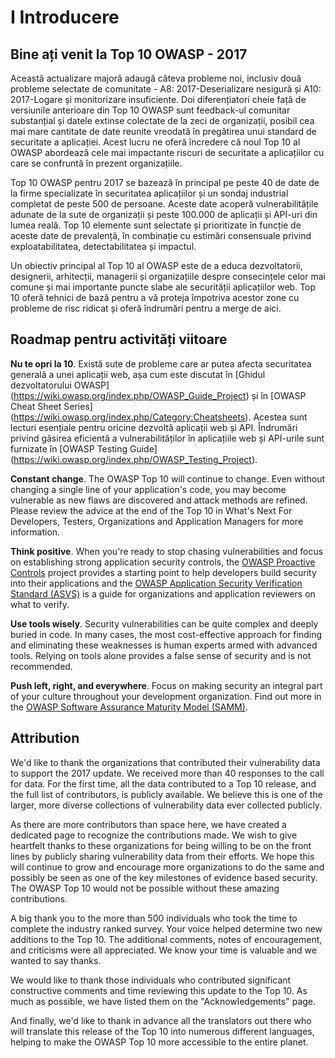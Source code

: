 # I Introducere

## Bine ați venit la Top 10 OWASP - 2017

Această actualizare majoră adaugă câteva probleme noi, inclusiv două probleme selectate de comunitate - A8: 2017-Deserializare nesigură și A10: 2017-Logare și monitorizare insuficiente. Doi diferențiatori cheie față de versiunile anterioare din Top 10 OWASP sunt feedback-ul comunitar substanțial și datele extinse colectate de la zeci de organizații, posibil cea mai mare cantitate de date reunite vreodată în pregătirea unui standard de securitate a aplicației. Acest lucru ne oferă încredere că noul Top 10 al OWASP abordează cele mai impactante riscuri de securitate a aplicațiilor cu care se confruntă în prezent organizațiile.

Top 10 OWASP pentru 2017 se bazează în principal pe peste 40 de date de la firme specializate în securitatea aplicațiilor și un sondaj industrial completat de peste 500 de persoane. Aceste date acoperă vulnerabilitățile adunate de la sute de organizații și peste 100.000 de aplicații și API-uri din lumea reală. Top 10 elemente sunt selectate și prioritizate în funcție de aceste date de prevalență, în combinație cu estimări consensuale privind exploatabilitatea, detectabilitatea și impactul.

Un obiectiv principal al Top 10 al OWASP este de a educa dezvoltatorii, designerii, arhitecții, managerii și organizațiile despre consecințele celor mai comune și mai importante puncte slabe ale securității aplicațiilor web. Top 10 oferă tehnici de bază pentru a vă proteja împotriva acestor zone cu probleme de risc ridicat și oferă îndrumări pentru a merge de aici.

## Roadmap pentru activități viitoare

**Nu te opri la 10**. Există sute de probleme care ar putea afecta securitatea generală a unei aplicații web, așa cum este discutat în [Ghidul dezvoltatorului OWASP] (https://wiki.owasp.org/index.php/OWASP_Guide_Project) și în [OWASP Cheat Sheet Series] (https://wiki.owasp.org/index.php/Category:Cheatsheets). Acestea sunt lecturi esențiale pentru oricine dezvoltă aplicații web și API. Îndrumări privind găsirea eficientă a vulnerabilităților în aplicațiile web și API-urile sunt furnizate în [OWASP Testing Guide] (https://wiki.owasp.org/index.php/OWASP_Testing_Project). 

**Constant change**. The OWASP Top 10 will continue to change. Even without changing a single line of your application's code, you may become vulnerable as new flaws are discovered and attack methods are refined. Please review the advice at the end of the Top 10 in What's Next For Developers, Testers, Organizations and Application Managers for more information.

**Think positive**. When you're ready to stop chasing vulnerabilities and focus on establishing strong application security controls, the [OWASP Proactive Controls](https://wiki.owasp.org/index.php/OWASP_Proactive_Controls) project provides a starting point to help developers build security into their applications and the [OWASP Application Security Verification Standard (ASVS)](https://wiki.owasp.org/index.php/ASVS) is a guide for organizations and application reviewers on what to verify.

**Use tools wisely**. Security vulnerabilities can be quite complex and deeply buried in code. In many cases, the most cost-effective approach for finding and eliminating these weaknesses is human experts armed with advanced tools. Relying on tools alone provides a false sense of security and is not recommended.

**Push left, right, and everywhere**. Focus on making security an integral part of your culture throughout your development organization. Find out more in the [OWASP Software Assurance Maturity Model (SAMM)](https://wiki.owasp.org/index.php/OWASP_SAMM_Project).

## Attribution

We'd like to thank the organizations that contributed their vulnerability data to support the 2017 update. We received more than 40 responses to the call for data. For the first time, all the data contributed to a Top 10 release, and the full list of contributors, is publicly available. We believe this is one of the larger, more diverse collections of vulnerability data ever collected publicly.

As there are more contributors than space here, we have created a dedicated page to recognize the contributions made. We wish to give heartfelt thanks to these organizations for being willing to be on the front lines by publicly sharing vulnerability data from their efforts. We hope this will continue to grow and encourage more organizations to do the same and possibly be seen as one of the key milestones of evidence based security. The OWASP Top 10 would not be possible without these amazing contributions. 

A big thank you to the more than 500 individuals who took the time to complete the industry ranked survey. Your voice helped determine two new additions to the Top 10. The additional comments, notes of encouragement, and criticisms were all appreciated. We know your time is valuable and we wanted to say thanks.

We would like to thank those individuals who contributed significant constructive comments and time reviewing this update to the Top 10. As much as possible, we have listed them on the "Acknowledgements" page.

And finally, we'd like to thank in advance all the translators out there who will translate this release of the Top 10 into numerous different languages, helping to make the OWASP Top 10 more accessible to the entire planet.

